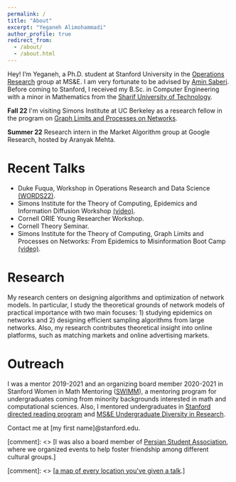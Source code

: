 ```yaml
---
permalink: /
title: "About"
excerpt: "Yeganeh Alimohammadi"
author_profile: true
redirect_from: 
  - /about/
  - /about.html
---
```


Hey! I’m Yeganeh, a Ph.D. student at Stanford University in the [Operations Research](https://or.stanford.edu/)  group at MS&E. I am very fortunate to be advised by [Amin Saberi](http://stanford.edu/~saberi/).
Before coming to Stanford, I received my B.Sc. in Computer Engineering with a minor in Mathematics from the [Sharif University of Technology](http://www.en.sharif.edu/).




**Fall 22**  I'm visiting Simons Institute at UC Berkeley as a research fellow in the program on [Graph Limits and Processes on Networks](https://simons.berkeley.edu/programs/graph2022).

**Summer 22**  Research intern in the Market Algorithm group at Google Research, hosted by Aranyak Mehta.

# Recent Talks
- Duke Fuqua, Workshop in Operations Research and Data Science [(WORDS22)](https://sites.duke.edu/words2022/schedule/).
- Simons Institute for the Theory of Computing, Epidemics and Information Diffusion Workshop [(video)](https://simons.berkeley.edu/talks/algorithms-using-local-graph-features-predict-epidemics-0). 
- Cornell ORIE Young Researcher Workshop.
- Cornell Theory Seminar.
- Simons Institute for the Theory of Computing, Graph Limits and Processes on Networks: From Epidemics to Misinformation Boot Camp [(video)](https://simons.berkeley.edu/talks/cascade-models-i). 

# Research

My research centers on designing algorithms and optimization of network models. In particular, I study the theoretical grounds of network models of practical importance with two main focuses: 1) studying epidemics on networks and 2) designing efficient sampling algorithms from large networks. Also, my research contributes theoretical insight into online platforms, such as matching markets and online advertising markets.




# Outreach
I was a mentor 2019-2021 and an organizing board member 2020-2021  in Stanford Women in Math Mentoring ([SWIMM](http://swimm.stanford.edu/)), a mentoring program for undergraduates coming from minority backgrounds interested in math and computational sciences. Also, I mentored undergraduates in [Stanford directed reading program]() and [MS&E Undergraduate Diversity in Research](https://sites.google.com/stanford.edu/msande-inclusion/diversity-in-research?authuser=0). 


Contact me at \[my first name\]@stanford.edu.

 [comment]: <> [I was also a board member of [Persian Student Association](https://psa.stanford.edu/), where we organized events to help foster friendship among different cultural groups.]

 [comment]: <> [[a map of every location you've given a talk](https://academicpages.github.io/talkmap.html).]

